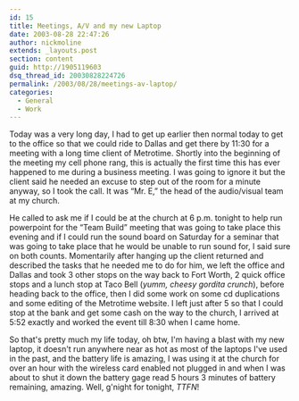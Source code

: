 ```yaml
---
id: 15
title: Meetings, A/V and my new Laptop
date: 2003-08-28 22:47:26
author: nickmoline
extends: _layouts.post
section: content
guid: http://1905119603
dsq_thread_id: 20030828224726
permalink: /2003/08/28/meetings-av-laptop/
categories:
  - General
  - Work
---
```

Today was a very long day, I had to get up earlier then normal today to get to the office so that we could ride to Dallas and get there by 11:30 for a meeting with a long time client of Metrotime. Shortly into the beginning of the meeting my cell phone rang, this is actually the first time this has ever happened to me during a business meeting. I was going to ignore it but the client said he needed an excuse to step out of the room for a minute anyway, so I took the call. It was &#8220;Mr. E,&#8221; the head of the audio/visual team at my church.

<!--more-->

He called to ask me if I could be at the church at 6 p.m. tonight to help run powerpoint for the &#8220;Team Build&#8221; meeting that was going to take place this evening and if I could run the sound board on Saturday for a seminar that was going to take place that he would be unable to run sound for, I said sure on both counts. Momentarily after hanging up the client returned and described the tasks that he needed me to do for him, we left the office and Dallas and took 3 other stops on the way back to Fort Worth, 2 quick office stops and a lunch stop at Taco Bell (_yumm, cheesy gordita crunch_), before heading back to the office, then I did some work on some cd duplications and some editing of the Metrotime website. I left just after 5 so that I could stop at the bank and get some cash on the way to the church, I arrived at 5:52 exactly and worked the event till 8:30 when I came home.

So that's pretty much my life today, oh btw, I'm having a blast with my new laptop, it doesn't run anywhere near as hot as most of the laptops I've used in the past, and the battery life is amazing, I was using it at the church for over an hour with the wireless card enabled not plugged in and when I was about to shut it down the battery gage read 5 hours 3 minutes of battery remaining, amazing. Well, g'night for tonight, _TTFN_!
